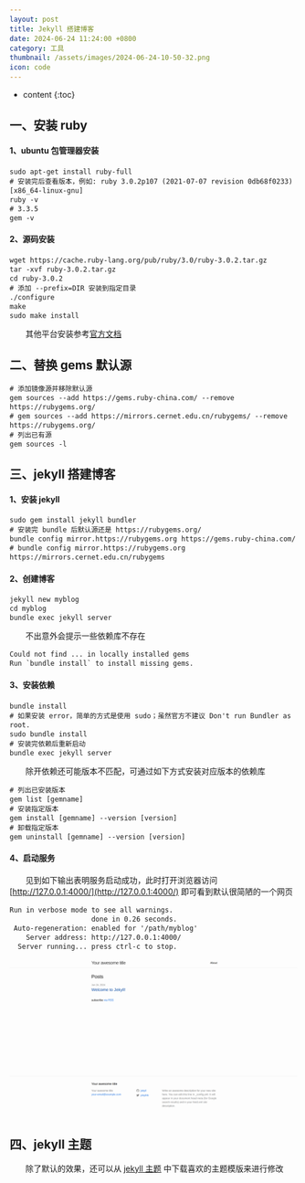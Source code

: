 ```yaml
---
layout: post
title: Jekyll 搭建博客
date: 2024-06-24 11:24:00 +0800
category: 工具
thumbnail: /assets/images/2024-06-24-10-50-32.png
icon: code
---
```


* content
{:toc}

## 一、安装 ruby

#### 1、ubuntu 包管理器安装

~~~shell
sudo apt-get install ruby-full
# 安装完后查看版本，例如: ruby 3.0.2p107 (2021-07-07 revision 0db68f0233) [x86_64-linux-gnu]
ruby -v
# 3.3.5
gem -v
~~~

#### 2、源码安装

~~~shell
wget https://cache.ruby-lang.org/pub/ruby/3.0/ruby-3.0.2.tar.gz
tar -xvf ruby-3.0.2.tar.gz
cd ruby-3.0.2
# 添加 --prefix=DIR 安装到指定目录
./configure
make
sudo make install
~~~

&emsp;&emsp;其他平台安装参考[官方文档](https://www.ruby-lang.org/zh_cn/documentation/installation/)

## 二、替换 gems 默认源

~~~shell
# 添加镜像源并移除默认源
gem sources --add https://gems.ruby-china.com/ --remove https://rubygems.org/
# gem sources --add https://mirrors.cernet.edu.cn/rubygems/ --remove https://rubygems.org/
# 列出已有源
gem sources -l
~~~

## 三、jekyll 搭建博客

#### 1、安装 jekyll

~~~shell
sudo gem install jekyll bundler
# 安装完 bundle 后默认源还是 https://rubygems.org/
bundle config mirror.https://rubygems.org https://gems.ruby-china.com/
# bundle config mirror.https://rubygems.org https://mirrors.cernet.edu.cn/rubygems
~~~

#### 2、创建博客

~~~shell
jekyll new myblog
cd myblog
bundle exec jekyll server
~~~

&emsp;&emsp;不出意外会提示一些依赖库不存在

~~~shell
Could not find ... in locally installed gems
Run `bundle install` to install missing gems.
~~~

#### 3、安装依赖

~~~shell
bundle install
# 如果安装 error，简单的方式是使用 sudo；虽然官方不建议 Don't run Bundler as root.
sudo bundle install
# 安装完依赖后重新启动
bundle exec jekyll server
~~~

&emsp;&emsp;除开依赖还可能版本不匹配，可通过如下方式安装对应版本的依赖库

~~~shell
# 列出已安装版本
gem list [gemname]
# 安装指定版本
gem install [gemname] --version [version]
# 卸载指定版本
gem uninstall [gemname] --version [version]
~~~

#### 4、启动服务

&emsp;&emsp;见到如下输出表明服务启动成功，此时打开浏览器访问 [http://127.0.0.1:4000/](http://127.0.0.1:4000/) 即可看到默认很简陋的一个网页

~~~shell
Run in verbose mode to see all warnings.
                    done in 0.26 seconds.
 Auto-regeneration: enabled for '/path/myblog'
    Server address: http://127.0.0.1:4000/
  Server running... press ctrl-c to stop.
~~~

![](../../assets/images/2024-06-24-10-50-32.png)

## 四、jekyll 主题

&emsp;&emsp;除了默认的效果，还可以从 [jekyll 主题](https://jekyllrb.com/docs/themes/) 中下载喜欢的主题模版来进行修改

